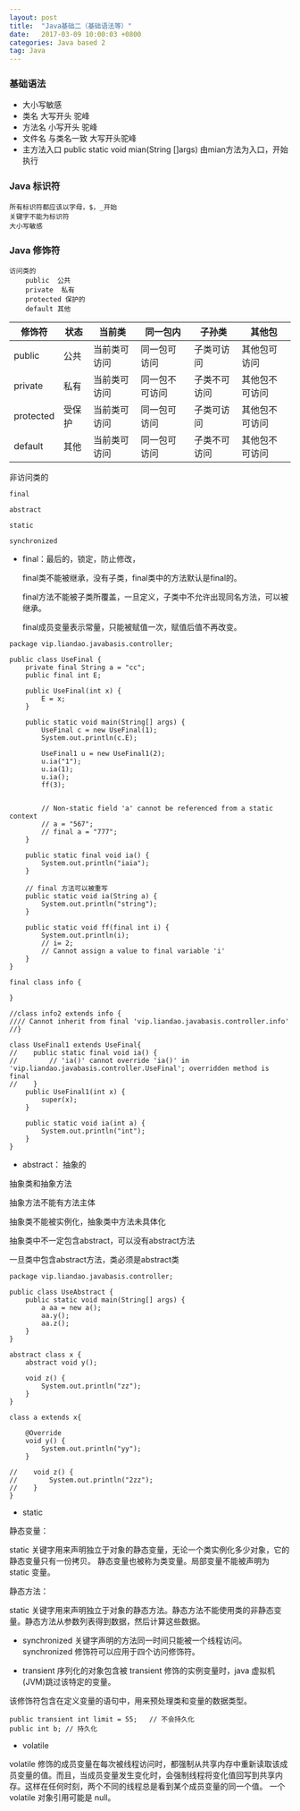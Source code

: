 ```yaml
---
layout: post
title:  "Java基础二（基础语法等）"
date:   2017-03-09 10:00:03 +0800
categories: Java based 2
tag: Java
---
```


### 基础语法

* 大小写敏感
* 类名 大写开头 驼峰
* 方法名 小写开头 驼峰
* 文件名 与类名一致 大写开头驼峰
* 主方法入口 public static void mian(String []args) 
    由mian方法为入口，开始执行


### Java 标识符
    所有标识符都应该以字母，$，_开始
    关键字不能为标识符
    大小写敏感
    
### Java 修饰符
    访问类的
        public  公共
        private  私有
        protected 保护的
        default 其他

修饰符     | 状态 | 当前类 | 同一包内 | 子孙类 | 其他包 
--------- | ---- | ------------ | --------- | ------ | ------------
public    | 公共  | 当前类可访问 | 同一包可访问 | 子类可访问 | 其他包可访问
private   | 私有 | 当前类可访问 | 同一包不可访问 | 子类不可访问 | 其他包不可访问
protected | 受保护 | 当前类可访问 | 同一包可访问 | 子类可访问 | 其他包不可访问
default   | 其他  | 当前类可访问 | 同一包可访问 | 子类不可访问 | 其他包不可访问
    
非访问类的

    final  
    
    abstract
    
    static
    
    synchronized

* final：最后的，锁定，防止修改，

    final类不能被继承，没有子类，final类中的方法默认是final的。
    
    final方法不能被子类所覆盖，一旦定义，子类中不允许出现同名方法，可以被继承。
    
    final成员变量表示常量，只能被赋值一次，赋值后值不再改变。
        
```$xslt
package vip.liandao.javabasis.controller;

public class UseFinal {
    private final String a = "cc";
    public final int E;

    public UseFinal(int x) {
        E = x;
    }

    public static void main(String[] args) {
        UseFinal c = new UseFinal(1);
        System.out.println(c.E);

        UseFinal1 u = new UseFinal1(2);
        u.ia("1");
        u.ia(1);
        u.ia();
        ff(3);


        // Non-static field 'a' cannot be referenced from a static context
        // a = "567";
        // final a = "777";
    }

    public static final void ia() {
        System.out.println("iaia");
    }

    // final 方法可以被重写
    public static void ia(String a) {
        System.out.println("string");
    }

    public static void ff(final int i) {
        System.out.println(i);
        // i= 2;
        // Cannot assign a value to final variable 'i'
    }
}

final class info {

}

//class info2 extends info {
//// Cannot inherit from final 'vip.liandao.javabasis.controller.info'
//}

class UseFinal1 extends UseFinal{
//    public static final void ia() {
//        // 'ia()' cannot override 'ia()' in 'vip.liandao.javabasis.controller.UseFinal'; overridden method is final
//    }
    public UseFinal1(int x) {
        super(x);
    }

    public static void ia(int a) {
        System.out.println("int");
    }
}
```
        
* abstract： 抽象的

抽象类和抽象方法

抽象方法不能有方法主体

抽象类不能被实例化，抽象类中方法未具体化

抽象类中不一定包含abstract，可以没有abstract方法

一旦类中包含abstract方法，类必须是abstract类

```$xslt
package vip.liandao.javabasis.controller;

public class UseAbstract {
    public static void main(String[] args) {
        a aa = new a();
        aa.y();
        aa.z();
    }
}

abstract class x {
    abstract void y();

    void z() {
        System.out.println("zz");
    }
}

class a extends x{

    @Override
    void y() {
        System.out.println("yy");
    }

//    void z() {
//        System.out.println("2zz");
//    }
}

```

* static 

静态变量：

static 关键字用来声明独立于对象的静态变量，无论一个类实例化多少对象，它的静态变量只有一份拷贝。 静态变量也被称为类变量。局部变量不能被声明为 static 变量。

静态方法：

static 关键字用来声明独立于对象的静态方法。静态方法不能使用类的非静态变量。静态方法从参数列表得到数据，然后计算这些数据。


* synchronized 关键字声明的方法同一时间只能被一个线程访问。synchronized 修饰符可以应用于四个访问修饰符。


* transient
序列化的对象包含被 transient 修饰的实例变量时，java 虚拟机(JVM)跳过该特定的变量。

该修饰符包含在定义变量的语句中，用来预处理类和变量的数据类型。
```$xslt
public transient int limit = 55;   // 不会持久化
public int b; // 持久化
```

* volatile

volatile 修饰的成员变量在每次被线程访问时，都强制从共享内存中重新读取该成员变量的值。而且，当成员变量发生变化时，会强制线程将变化值回写到共享内存。这样在任何时刻，两个不同的线程总是看到某个成员变量的同一个值。
一个 volatile 对象引用可能是 null。